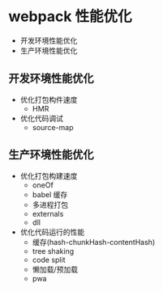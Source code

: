 # webpack 性能优化

- 开发环境性能优化
- 生产环境性能优化

## 开发环境性能优化

- 优化打包构件速度
  - HMR
- 优化代码调试
  - source-map

## 生产环境性能优化

- 优化打包构建速度
  - oneOf
  - babel 缓存
  - 多进程打包
  - externals
  - dll
- 优化代码运行的性能
  - 缓存(hash-chunkHash-contentHash)
  - tree shaking
  - code split
  - 懒加载/预加载
  - pwa

